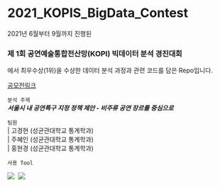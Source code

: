 # 2021_KOPIS_BigData_Contest

2021년 6월부터 9월까지 진행된<br>

### **제 1회 공연예술통합전산망(KOPI) 빅데이터 분석 경진대회** <br>

에서 최우수상(1위)을 수상한 데이터 분석 과정과 관련 코드를 담은 Repo입니다. 

[공모전링크](https://kopis.or.kr/por/cs/notice/csNoticeListView.do?ntt_id=1601&listCurPage=1&srchType=subject&srchText=&menuId=MNU_000104)

`분석 주제`<br>
***서울시 내 공연특구 지정 정책 제안 - 비주류 공연 장르를 중심으로***<br>

`팀원`<br>
| 고경현 (성균관대학교 통계학과)<br>
| 주혜인 (성균관대학교 통계학과)<br>
| 홍현경 (성균관대학교 통계학과)<br>

`사용 Tool`<br>
<p align="left">
  <img src="https://img.shields.io/badge/R-276DC3?style=flat-square&logo=R&logoColor=white"/></a>&nbsp
  <img src="https://img.shields.io/badge/Python-3766AB?style=flat-square&logo=Python&logoColor=white"/></a>&nbsp
